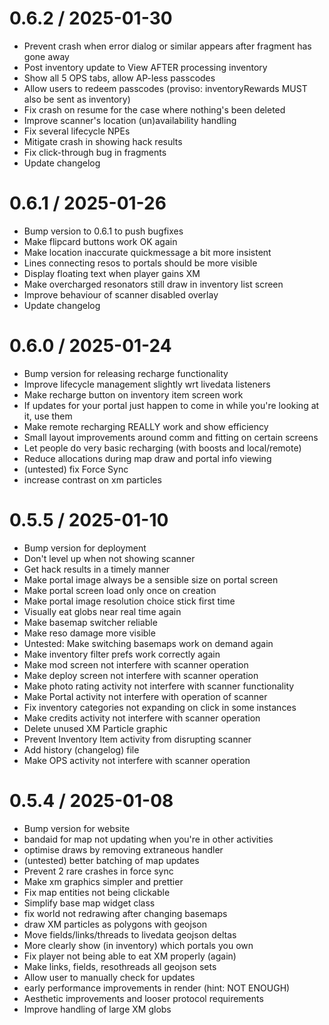 0.6.2 / 2025-01-30
==================

* Prevent crash when error dialog or similar appears after fragment has gone away
* Post inventory update to View AFTER processing inventory
* Show all 5 OPS tabs, allow AP-less passcodes
* Allow users to redeem passcodes (proviso: inventoryRewards MUST also be sent as inventory)
* Fix crash on resume for the case where nothing's been deleted
* Improve scanner's location (un)availability handling
* Fix several lifecycle NPEs
* Mitigate crash in showing hack results
* Fix click-through bug in fragments
* Update changelog

0.6.1 / 2025-01-26
==================

* Bump version to 0.6.1 to push bugfixes
* Make flipcard buttons work OK again
* Make location inaccurate quickmessage a bit more insistent
* Lines connecting resos to portals should be more visible
* Display floating text when player gains XM
* Make overcharged resonators still draw in inventory list screen
* Improve behaviour of scanner disabled overlay
* Update changelog

0.6.0 / 2025-01-24
==================

* Bump version for releasing recharge functionality
* Improve lifecycle management slightly wrt livedata listeners
* Make recharge button on inventory item screen work
* If updates for your portal just happen to come in while you're looking at it, use them
* Make remote recharging REALLY work and show efficiency
* Small layout improvements around comm and fitting on certain screens
* Let people do very basic recharging (with boosts and local/remote)
* Reduce allocations during map draw and portal info viewing
* (untested) fix Force Sync
* increase contrast on xm particles

0.5.5 / 2025-01-10
==================

* Bump version for deployment
* Don't level up when not showing scanner
* Get hack results in a timely manner
* Make portal image always be a sensible size on portal screen
* Make portal screen load only once on creation
* Make portal image resolution choice stick first time
* Visually eat globs near real time again
* Make basemap switcher reliable
* Make reso damage more visible
* Untested: Make switching basemaps work on demand again
* Make inventory filter prefs work correctly again
* Make mod screen not interfere with scanner operation
* Make deploy screen not interfere with scanner operation
* Make photo rating activity not interfere with scanner functionality
* Make Portal activity not interfere with operation of scanner
* Fix inventory categories not expanding on click in some instances
* Make credits activity not interfere with scanner operation
* Delete unused XM Particle graphic
* Prevent Inventory Item activity from disrupting scanner
* Add history (changelog) file
* Make OPS activity not interfere with scanner operation

0.5.4 / 2025-01-08
==================

* Bump version for website
* bandaid for map not updating when you're in other activities
* optimise draws by removing extraneous handler
* (untested) better batching of map updates
* Prevent 2 rare crashes in force sync
* Make xm graphics simpler and prettier
* Fix map entities not being clickable
* Simplify base map widget class
* fix world not redrawing after changing basemaps
* draw XM particles as polygons with geojson
* Move fields/links/threads to livedata geojson deltas
* More clearly show (in inventory) which portals you own
* Fix player not being able to eat XM properly (again)
* Make links, fields, resothreads all geojson sets
* Allow user to manually check for updates
* early performance improvements in render (hint: NOT ENOUGH)
* Aesthetic improvements and looser protocol requirements
* Improve handling of large XM globs
